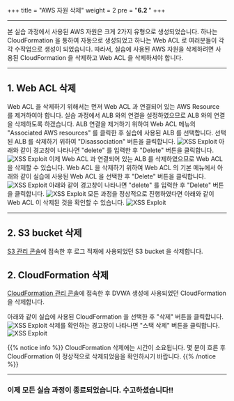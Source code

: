 +++
title = "AWS 자원 삭제"
weight = 2
pre = "<b>6.2 </b>"
+++
* * *

 본 실습 과정에서 사용된 AWS 자원은 크게 2가지 유형으로 생성되었습니다. 하나는 CloudFormation 을 통하여 자동으로 생성되었고 하나는 Web ACL 로 여러분들이 각각 수작업으로 생성이 되었습니다. 따라서, 실습에 사용된 AWS 자원을 삭제하려면 사용된 CloudFormation 을 삭제하고 Web ACL 을 삭제하셔야 합니다.
***
## 1. Web ACL 삭제
 Web ACL 을 삭제하기 위해서는 먼저 Web ACL 과 연결되어 있는 AWS Resource 를 제거하여야 합니다. 실습 과정에서 ALB 와의 연결을 설정하였으므로 ALB 와의 연결을 삭제하도록 하겠습니다.
 ALB 연결을 제거하기 위하여 Web ACL 메뉴의 "Associated AWS resources" 를 클릭한 후 실습에 사용된 ALB 를 선택합니다. 선택된 ALB 를 삭제하기 위하여 "Disassociation" 버튼을 클릭합니다.
![XSS Exploit](/images/delete3.png)
아래와 같이 경고창이 나타나면 "delete" 를 입력한 후 "Delete" 버튼을 클릭합니다.
![XSS Exploit](/images/delete5.png)
이제 Web ACL 과 연결되어 있는 ALB 를 삭제하였으므로 Web ACL 을 삭제할 수 있습니다. Web ACL 을 삭제하기 위하여 Web ACL 의 기본 메뉴에서 아래와 같이 실습에 사용된 Web ACL 을 선택한 후 "Delete" 버튼을 클릭합니다.
![XSS Exploit](/images/delete2.png)
아래와 같이 경고창이 나타나면 "delete" 를 입력한 후 "Delete" 버튼을 클릭합니다.
![XSS Exploit](/images/delete4.png)
모든 과정을 정상적으로 진행하였다면 아래와 같이 Web ACL 이 삭제된 것을 확인할 수 있습니다.
![XSS Exploit](/images/delete6.png)
***

## 2. S3 bucket 삭제

[S3 관리 콘솔](https://console.aws.amazon.com/s3/home?region=ap-northeast-2)에 접속한 후 로그 적재에 사용되었던 S3 bucket 을 삭제합니다. 


## 2. CloudFormation 삭제

[CloudFormation 관리 콘솔](https://ap-northeast-1.console.aws.amazon.com/cloudformation/home?region=ap-northeast-2)에 접속한 후 DVWA 생성에 사용되었던 CloudFormation 을 삭제합니다. 

아래와 같이 실습에 사용된 CloudFormation 을 선택한 후 "삭제" 버튼을 클릭합니다. 
![XSS Exploit](/images/delete1.png)
삭제를 확인하는 경고창이 나타나면 "스택 삭제" 버튼을 클릭합니다.
![XSS Exploit](/images/delete7.png)

 {{% notice info %}}
CloudFormation 삭제에는 시간이 소요됩니다. 몇 분이 흐른 후 CloudFormation 이 정상적으로 삭제되었음을 확인하시기 바랍니다.
{{% /notice %}}
***


### 이제 모든 실습 과정이 종료되었습니다. 수고하셨습니다!!